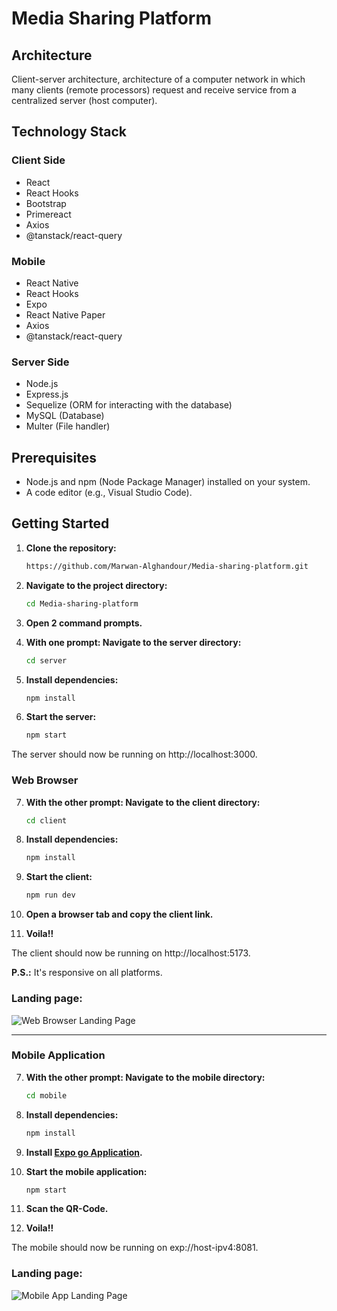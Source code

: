 # Media Sharing Platform

## Architecture

Client-server architecture, architecture of a computer network in which many clients (remote processors) request and receive service from a centralized server (host computer).

## Technology Stack

### Client Side
- React
- React Hooks
- Bootstrap
- Primereact
- Axios
- @tanstack/react-query

### Mobile
- React Native
- React Hooks
- Expo
- React Native Paper
- Axios
- @tanstack/react-query

### Server Side
- Node.js
- Express.js
- Sequelize (ORM for interacting with the database)
- MySQL (Database)
- Multer (File handler)

## Prerequisites

- Node.js and npm (Node Package Manager) installed on your system.
- A code editor (e.g., Visual Studio Code).

## Getting Started

1. **Clone the repository:**

   ```bash
   https://github.com/Marwan-Alghandour/Media-sharing-platform.git
   
2. **Navigate to the project directory:**

   ```bash
   cd Media-sharing-platform

3. **Open 2 command prompts.**

4. **With one prompt: Navigate to the server directory:**

   ```bash
   cd server

5. **Install dependencies:**

   ```bash
   npm install

6. **Start the server:**

   ```bash
   npm start

The server should now be running on http://localhost:3000.

### Web Browser

7. **With the other prompt: Navigate to the client directory:**

   ```bash
   cd client

8. **Install dependencies:**

   ```bash
   npm install

9. **Start the client:**

   ```bash
   npm run dev

10. **Open a browser tab and copy the client link.**

11. **Voila!!**

The client should now be running on http://localhost:5173.

**P.S.:** It's responsive on all platforms.

### Landing page:

![Web Browser Landing Page](https://github.com/Marwan-Alghandour/Media-sharing-platform/assets/73784274/bb97c78c-5741-4087-bfe1-3eadd8a51ccf)

-----------------------------------------------------------------------------------------------

### Mobile Application

7. **With the other prompt: Navigate to the mobile directory:**

   ```bash
   cd mobile

8. **Install dependencies:**

   ```bash
   npm install

9. **Install [Expo go Application](https://expo.dev/go).**
   
8. **Start the mobile application:**

   ```bash
   npm start

11. **Scan the QR-Code.**

12. **Voila!!**

The mobile should now be running on exp://host-ipv4:8081.

### Landing page:

![Mobile App Landing Page](https://github.com/Marwan-Alghandour/Media-sharing-platform/assets/73784274/f09d1846-775c-4a3c-a5d5-9077858ce7bc)

